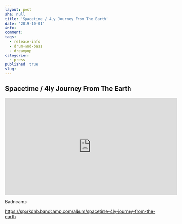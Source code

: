 ```yaml
---
layout: post
sha: null
title: 'Spacetime / 4ly Journey From The Earth'
date: '2019-10-01'
info: 
comment: 
tags:
  - release-info
  - drum-and-bass
  - dreampop
categories:
  - press
published: true
slug: 
---
```


## Spacetime / 4ly Journey From The Earth

<iframe width="560" height="315" src="https://www.youtube.com/embed/videoseries?list=PLVJUODCQ95FfIwGP3xYDwBOeLDRbysL_E" title="YouTube video player" frameborder="0" allow="accelerometer; autoplay; clipboard-write; encrypted-media; gyroscope; picture-in-picture" allowfullscreen></iframe>


Badncamp

https://sparkdnb.bandcamp.com/album/spacetime-4ly-journey-from-the-earth